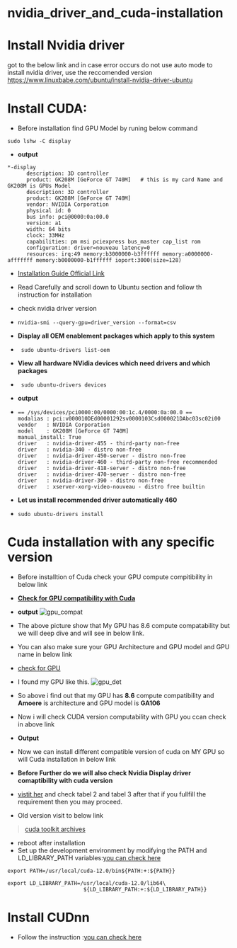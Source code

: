 # nvidia_driver_and_cuda-installation
# Install Nvidia driver
got to the below link and in case error occurs do not use auto mode to install nvidia driver, use the reccomended version
https://www.linuxbabe.com/ubuntu/install-nvidia-driver-ubuntu

# Install CUDA:
 - Before installation find GPU Model by runing below command
```
sudo lshw -C display
```
- **output**
 ```
 *-display
       description: 3D controller
       product: GK208M [GeForce GT 740M]   # this is my card Name and GK208M is GPUs Model
       description: 3D controller
       product: GK208M [GeForce GT 740M]
       vendor: NVIDIA Corporation
       physical id: 0
       bus info: pci@0000:0a:00.0
       version: a1
       width: 64 bits
       clock: 33MHz
       capabilities: pm msi pciexpress bus_master cap_list rom
       configuration: driver=nouveau latency=0
       resources: irq:49 memory:b3000000-b3ffffff memory:a0000000-afffffff memory:b0000000-b1ffffff ioport:3000(size=128)

 ```
 
 - [Installation Guide Official Link](https://docs.nvidia.com/datacenter/tesla/tesla-installation-notes/index.html)
 -  Read Carefully and scroll down to Ubuntu section and follow th instruction for installation
 -  check nvidia driver version 
 -  ```
    nvidia-smi --query-gpu=driver_version --format=csv
    ```
  - **Display all OEM enablement packages which apply to this system**
  - ```
     sudo ubuntu-drivers list-oem 
    ```
   -  **View all hardware NVidia devices which need drivers and which packages**
   - ```
      sudo ubuntu-drivers devices
     ```
   - **output**
   
   - ```
     == /sys/devices/pci0000:00/0000:00:1c.4/0000:0a:00.0 ==
     modalias : pci:v000010DEd00001292sv0000103Csd000021DAbc03sc02i00
     vendor   : NVIDIA Corporation
     model    : GK208M [GeForce GT 740M]
     manual_install: True
     driver   : nvidia-driver-455 - third-party non-free
     driver   : nvidia-340 - distro non-free
     driver   : nvidia-driver-450-server - distro non-free
     driver   : nvidia-driver-460 - third-party non-free recommended
     driver   : nvidia-driver-418-server - distro non-free
     driver   : nvidia-driver-470-server - distro non-free
     driver   : nvidia-driver-390 - distro non-free
     driver   : xserver-xorg-video-nouveau - distro free builtin
     
     ```
   - **Let us install recommended driver automatically 460**
   - ```
     sudo ubuntu-drivers install
     ```
   
# Cuda installation with any specific version 
- Before installtion of Cuda check your GPU compute compitibility in below link 
- [**Check for GPU compatibility with Cuda**](https://developer.nvidia.com/cuda-gpus)
- **output**
![gpu_compat](https://user-images.githubusercontent.com/101540227/217725506-bb662988-e9ab-4a17-bdec-8923b75b57b5.png)

- The above picture show that My GPU has 8.6 compute compatability but we will deep dive and will see in below link.

- You can also make sure your GPU Architecture and GPU model and GPU name in below link
- [check for GPU ](https://en.wikipedia.org/wiki/CUDA)
- I found my GPU like this.
![gpu_det](https://user-images.githubusercontent.com/101540227/217724964-7b261f8f-8b4b-4c08-82c8-29d68ae9513e.png)

- So above i find out that my GPU has **8.6** compute compatibility and **Amoere** is architecture and GPU model is **GA106** 
- Now i will check CUDA version computability with GPU you ccan check in above link  
- **Output**

- Now we can install different compatible version of cuda  on MY GPU so will Cuda installation in below link
- **Before Further do we will also check Nvidia Display driver comaptibility with cuda version**
- [vistit her](https://docs.nvidia.com/cuda/cuda-toolkit-release-notes/index.html) and check tabel 2 and tabel 3 after that if you fullfill the requirement then you may proceed.
- Old version visit to below link
 >  [cuda toolkit archives](https://developer.nvidia.com/cuda-toolkit-archive)
 - reboot after installation
 - Set up the development environment by modifying the PATH and LD_LIBRARY_PATH variables:[you can check here ](https://docs.nvidia.com/cuda/cuda-quick-start-guide/index.html#linux)
 ```
 export PATH=/usr/local/cuda-12.0/bin${PATH:+:${PATH}}
 ```
 ```
 export LD_LIBRARY_PATH=/usr/local/cuda-12.0/lib64\
                         ${LD_LIBRARY_PATH:+:${LD_LIBRARY_PATH}}
 ```
# Install CUDnn
- Follow the instruction :[you can check here ](https://docs.nvidia.com/deeplearning/cudnn/install-guide/index.html)
